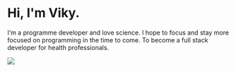 # Hi, I'm Viky.

I‘m a programme developer and love science. I hope to focus and stay more focused on programming in the time to come. To become a full stack developer for health professionals.

<img align="left" src="https://github-readme-stats.vercel.app/api?username=chen-viky&include_all_commits=true&count_private-true&custom_title=chen-viky'%20GitHub%20Stats&line_height=30&show_icons=true&hide_border=true&bg_color=192133&title_color=efb752&icon_color=efb752&text_color=70bed9">
